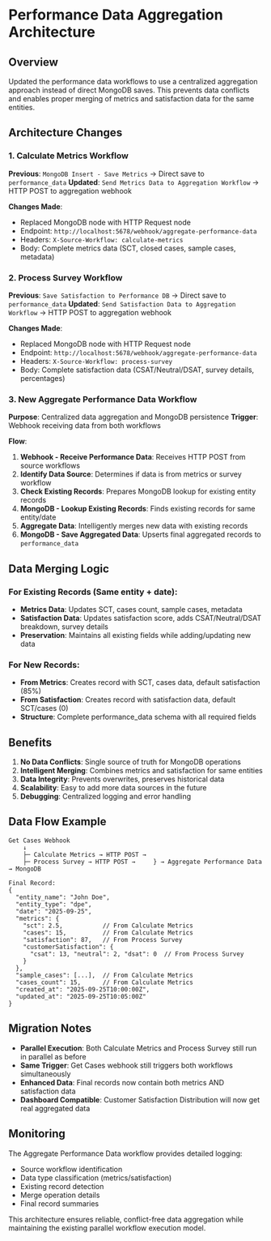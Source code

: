 # Performance Data Aggregation Architecture

## Overview

Updated the performance data workflows to use a centralized aggregation approach instead of direct MongoDB saves. This prevents data conflicts and enables proper merging of metrics and satisfaction data for the same entities.

## Architecture Changes

### 1. Calculate Metrics Workflow

**Previous**: `MongoDB Insert - Save Metrics` → Direct save to `performance_data`
**Updated**: `Send Metrics Data to Aggregation Workflow` → HTTP POST to aggregation webhook

**Changes Made**:

- Replaced MongoDB node with HTTP Request node
- Endpoint: `http://localhost:5678/webhook/aggregate-performance-data`
- Headers: `X-Source-Workflow: calculate-metrics`
- Body: Complete metrics data (SCT, closed cases, sample cases, metadata)

### 2. Process Survey Workflow

**Previous**: `Save Satisfaction to Performance DB` → Direct save to `performance_data`
**Updated**: `Send Satisfaction Data to Aggregation Workflow` → HTTP POST to aggregation webhook

**Changes Made**:

- Replaced MongoDB node with HTTP Request node
- Endpoint: `http://localhost:5678/webhook/aggregate-performance-data`
- Headers: `X-Source-Workflow: process-survey`
- Body: Complete satisfaction data (CSAT/Neutral/DSAT, survey details, percentages)

### 3. New Aggregate Performance Data Workflow

**Purpose**: Centralized data aggregation and MongoDB persistence
**Trigger**: Webhook receiving data from both workflows

**Flow**:

1. **Webhook - Receive Performance Data**: Receives HTTP POST from source workflows
2. **Identify Data Source**: Determines if data is from metrics or survey workflow
3. **Check Existing Records**: Prepares MongoDB lookup for existing entity records
4. **MongoDB - Lookup Existing Records**: Finds existing records for same entity/date
5. **Aggregate Data**: Intelligently merges new data with existing records
6. **MongoDB - Save Aggregated Data**: Upserts final aggregated records to `performance_data`

## Data Merging Logic

### For Existing Records (Same entity + date):

- **Metrics Data**: Updates SCT, cases count, sample cases, metadata
- **Satisfaction Data**: Updates satisfaction score, adds CSAT/Neutral/DSAT breakdown, survey details
- **Preservation**: Maintains all existing fields while adding/updating new data

### For New Records:

- **From Metrics**: Creates record with SCT, cases data, default satisfaction (85%)
- **From Satisfaction**: Creates record with satisfaction data, default SCT/cases (0)
- **Structure**: Complete performance_data schema with all required fields

## Benefits

1. **No Data Conflicts**: Single source of truth for MongoDB operations
2. **Intelligent Merging**: Combines metrics and satisfaction for same entities
3. **Data Integrity**: Prevents overwrites, preserves historical data
4. **Scalability**: Easy to add more data sources in the future
5. **Debugging**: Centralized logging and error handling

## Data Flow Example

```
Get Cases Webhook
    ↓
    ├─ Calculate Metrics → HTTP POST →
    ├─ Process Survey → HTTP POST →     } → Aggregate Performance Data → MongoDB

Final Record:
{
  "entity_name": "John Doe",
  "entity_type": "dpe",
  "date": "2025-09-25",
  "metrics": {
    "sct": 2.5,           // From Calculate Metrics
    "cases": 15,          // From Calculate Metrics
    "satisfaction": 87,   // From Process Survey
    "customerSatisfaction": {
      "csat": 13, "neutral": 2, "dsat": 0  // From Process Survey
    }
  },
  "sample_cases": [...],  // From Calculate Metrics
  "cases_count": 15,      // From Calculate Metrics
  "created_at": "2025-09-25T10:00:00Z",
  "updated_at": "2025-09-25T10:05:00Z"
}
```

## Migration Notes

- **Parallel Execution**: Both Calculate Metrics and Process Survey still run in parallel as before
- **Same Trigger**: Get Cases webhook still triggers both workflows simultaneously
- **Enhanced Data**: Final records now contain both metrics AND satisfaction data
- **Dashboard Compatible**: Customer Satisfaction Distribution will now get real aggregated data

## Monitoring

The Aggregate Performance Data workflow provides detailed logging:

- Source workflow identification
- Data type classification (metrics/satisfaction)
- Existing record detection
- Merge operation details
- Final record summaries

This architecture ensures reliable, conflict-free data aggregation while maintaining the existing parallel workflow execution model.
